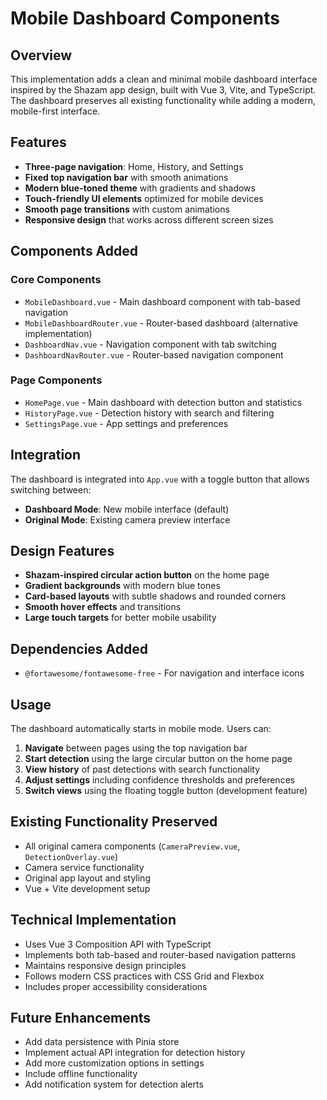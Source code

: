 # Mobile Dashboard Components

## Overview
This implementation adds a clean and minimal mobile dashboard interface inspired by the Shazam app design, built with Vue 3, Vite, and TypeScript. The dashboard preserves all existing functionality while adding a modern, mobile-first interface.

## Features
- **Three-page navigation**: Home, History, and Settings
- **Fixed top navigation bar** with smooth animations
- **Modern blue-toned theme** with gradients and shadows
- **Touch-friendly UI elements** optimized for mobile devices
- **Smooth page transitions** with custom animations
- **Responsive design** that works across different screen sizes

## Components Added

### Core Components
- `MobileDashboard.vue` - Main dashboard component with tab-based navigation
- `MobileDashboardRouter.vue` - Router-based dashboard (alternative implementation)
- `DashboardNav.vue` - Navigation component with tab switching
- `DashboardNavRouter.vue` - Router-based navigation component

### Page Components
- `HomePage.vue` - Main dashboard with detection button and statistics
- `HistoryPage.vue` - Detection history with search and filtering
- `SettingsPage.vue` - App settings and preferences

## Integration
The dashboard is integrated into `App.vue` with a toggle button that allows switching between:
- **Dashboard Mode**: New mobile interface (default)
- **Original Mode**: Existing camera preview interface

## Design Features
- **Shazam-inspired circular action button** on the home page
- **Gradient backgrounds** with modern blue tones
- **Card-based layouts** with subtle shadows and rounded corners
- **Smooth hover effects** and transitions
- **Large touch targets** for better mobile usability

## Dependencies Added
- `@fortawesome/fontawesome-free` - For navigation and interface icons

## Usage
The dashboard automatically starts in mobile mode. Users can:
1. **Navigate** between pages using the top navigation bar
2. **Start detection** using the large circular button on the home page
3. **View history** of past detections with search functionality
4. **Adjust settings** including confidence thresholds and preferences
5. **Switch views** using the floating toggle button (development feature)

## Existing Functionality Preserved
- All original camera components (`CameraPreview.vue`, `DetectionOverlay.vue`)
- Camera service functionality
- Original app layout and styling
- Vue + Vite development setup

## Technical Implementation
- Uses Vue 3 Composition API with TypeScript
- Implements both tab-based and router-based navigation patterns
- Maintains responsive design principles
- Follows modern CSS practices with CSS Grid and Flexbox
- Includes proper accessibility considerations

## Future Enhancements
- Add data persistence with Pinia store
- Implement actual API integration for detection history
- Add more customization options in settings
- Include offline functionality
- Add notification system for detection alerts
